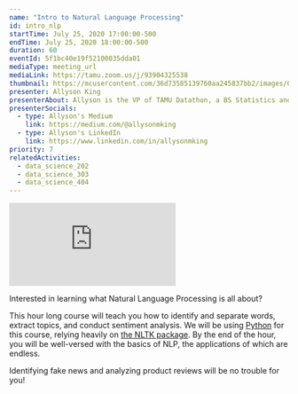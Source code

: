 ```yaml
---
name: "Intro to Natural Language Processing"
id: intro_nlp
startTime: July 25, 2020 17:00:00-500
endTime: July 25, 2020 18:00:00-500
duration: 60
eventId: 5f1bc40e19f52100035dda01
mediaType: meeting_url
mediaLink: https://tamu.zoom.us/j/93904325538
thumbnail: https://mcusercontent.com/36d73585139760aa245837bb2/images/0dd3d528-a1b1-481c-8ccf-01e7913ae268.jpeg
presenter: Allyson King
presenterAbout: Allyson is the VP of TAMU Datathon, a BS Statistics and (almost) Computer Science, and has worked at AT&T and TTI
presenterSocials:
  - type: Allyson's Medium
    link: https://medium.com/@allysonmking
  - type: Allyson's LinkedIn
    link: https://www.linkedin.com/in/allysonmking
priority: 7
relatedActivities:
  - data_science_202
  - data_science_303
  - data_science_404
---
```

<div class="embed-responsive embed-responsive-16by9 mb-3">
<iframe src="https://www.youtube.com/embed/YrnxaV5itXo" frameBorder="0" allowfullscreen></iframe>
</div>

Interested in learning what Natural Language Processing is all about?

This hour long course will teach you how to identify and separate words, extract topics, and conduct sentiment analysis. We will be using [Python](https://python.org) for this course, relying heavily on [the NLTK package](https://www.nltk.org/). By the end of the hour, you will be well-versed with the basics of NLP, the applications of which are endless.

Identifying fake news and analyzing product reviews will be no trouble for you!

